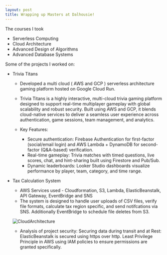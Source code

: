```yaml
---
layout: post
title: Wrapping up Masters at Dalhousie!
---
```


The courses I took
- Serverless Computing
- Cloud Architecture
- Advanced Design of Algorithms
- Advanced Database Systems

Some of the projects I worked on:

- Trivia Titans

    - Developed a multi cloud ( AWS and GCP ) serverless architecture gaming platform hosted on Google Cloud Run.
    - Trivia Titans is a highly interactive, multi-cloud trivia gaming platform designed to support real-time multiplayer gameplay with global scalability and robust security. Built using AWS and GCP, it blends cloud-native services to deliver a seamless user experience across authentication, game sessions, team management, and analytics.
    
    - Key Features:
        - Secure authentication: Firebase Authentication for first-factor (social/email login) and AWS Lambda + DynamoDB for second-factor (Q&A-based) verification.
        - Real-time gameplay: Trivia matches with timed questions, live scores, chat, and hint-sharing built using Firestore and Pub/Sub.
        - Dynamic leaderboards: Looker Studio dashboards visualize performance by player, team, category, and time range.
    


- Tax Calculation System
    - AWS Services used - Cloudformation, S3, Lambda, ElasticBeanstalk, API Gateway, EventBridge and SNS
    - The system is designed to handle user uploads of CSV files, verify file formats, calculate tax region specific, and send notifcations via SNS. Additionally EventBridge to schedule file deletes from S3.

    ![CloudArchitecture](../../images/cloud-computing.png)

    - Analysis of project security: Securing data during transit and at Rest: ElasticBeanstalk is secured using https over http. Least Privilege Principle in AWS using IAM policies to ensure permissions are granted specifically.






